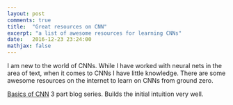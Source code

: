```yaml
---
layout: post
comments: true
title:  "Great resources on CNN"
excerpt: "a list of awesome resources for learning CNNs"
date:   2016-12-23 23:24:00
mathjax: false
---
```


I am new to the world of CNNs. While I have worked with neural nets in the area of text, when it comes to CNNs I have little knowledge. There are some awesome resources on the internet to learn on CNNs from ground zero. 

[Basics of CNN](https://adeshpande3.github.io/adeshpande3.github.io/A-Beginner's-Guide-To-Understanding-Convolutional-Neural-Networks/) 3 part blog series. Builds the initial intuition very well. 






